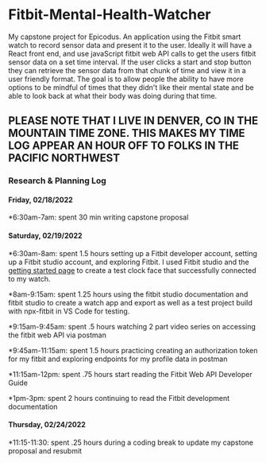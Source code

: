 # Fitbit-Mental-Health-Watcher
My capstone project for Epicodus.  An application using the Fitbit smart watch to record sensor data and present it to the user.  Ideally it will have a React front end,  and use javaScript fitbit web API calls to get the users fitbit sensor data on a set time interval.  If the user clicks a start and stop button they can retrieve the sensor data from that chunk of time and view it in a user friendly format.  The goal is to allow people the ability to have more options to be mindful of times that they didn't like their mental state and be able to look back at what their body was doing during that time.

## PLEASE NOTE THAT I LIVE IN DENVER, CO IN THE MOUNTAIN TIME ZONE.  THIS MAKES MY TIME LOG APPEAR AN HOUR OFF TO FOLKS IN THE PACIFIC NORTHWEST

### Research & Planning Log
#### Friday, 02/18/2022

*6:30am-7am: spent 30 min writing capstone proposal

#### Saturday, 02/19/2022

*6:30am-8am: spent 1.5 hours setting up a Fitbit developer account, setting up a Fitbit studio account, and exploring Fitbit.  I used Fitbit studio and the [getting started page](https://dev.fitbit.com/getting-started/#get-ready-) to create a test clock face that successfully connected to my watch.

*8am-9:15am: spent 1.25 hours using the fitbit studio documentation and  fitbit studio to create a watch app and export as well as a test project build with npx-fitbit in VS Code for testing.

*9:15am-9:45am: spent .5 hours watching 2 part video series on accessing the fitbit web API via postman

*9:45am-11:15am: spent 1.5 hours practicing creating an authorization token for my fitbit and exploring endpoints for my profile data in postman

*11:15am-12pm: spent .75 hours start reading the Fitbit Web API Developer Guide

*1pm-3pm: spent 2 hours continuing to read the Fitbit development documentation

#### Thursday, 02/24/2022

*11:15-11:30: spent .25 hours during a coding break to update my capstone proposal and resubmit